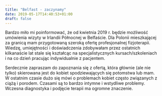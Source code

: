 ```yaml
---
title: "Belfast - zaczynamy"
date: 2019-05-17T14:40:53+01:00
draft: false
---
```


Bardzo miło mi poinformować, że od kwietnia 2019 r. będzie możliwość umówienia wizyty w Irlandii Północnej w Belfaście.
Dla Polonii mieszkającej za granicą mam przygotowaną szeroką ofertę profesjonalnej fizjoterapii.
Wiedzę, umiejętności i doświadczenia zdobywałam przez ostatnich kilkanaście lat stale się kształcąc na specjalistycznych kursach/szkoleniach i na co dzień pracując indywidualnie z pacjentem.

Serdecznie zapraszam do zapoznania się z ofertą, która głównie (ale nie tylko) skierowana jest do kobiet spodziewających się potomstwa lub mam.
W ostatnim czasie dużo się mówi o problemach kobiet często związanych z ciążą i porodem. Czasami są to bardzo intymne i wstydliwe problemy. Wczesna diagnostyka i podjęcie terapii ma ogromne znaczenie.
